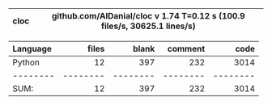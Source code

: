 cloc|github.com/AlDanial/cloc v 1.74  T=0.12 s (100.9 files/s, 30625.1 lines/s)
--- | ---

Language|files|blank|comment|code
:-------|-------:|-------:|-------:|-------:
Python|12|397|232|3014
--------|--------|--------|--------|--------
SUM:|12|397|232|3014
